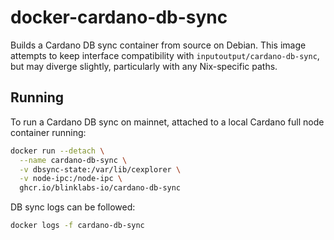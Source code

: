 # docker-cardano-db-sync

Builds a Cardano DB sync container from source on Debian. This image attempts
to keep interface compatibility with `inputoutput/cardano-db-sync`, but may
diverge slightly, particularly with any Nix-specific paths.

## Running

To run a Cardano DB sync on mainnet, attached to a local Cardano full node
container running:

```bash
docker run --detach \
  --name cardano-db-sync \
  -v dbsync-state:/var/lib/cexplorer \
  -v node-ipc:/node-ipc \
  ghcr.io/blinklabs-io/cardano-db-sync
```

DB sync logs can be followed:

```bash
docker logs -f cardano-db-sync
```
